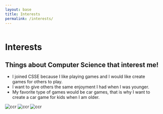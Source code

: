 ```yaml
---
layout: base 
title: Interests
permalink: /interests/
---
```


<style>
    /* Style looks pretty compact, trace grid-container and grid-item in the code */
    .grid-container {
        display: grid;
        grid-template-columns: repeat(auto-fill, minmax(150px, 1fr)); /* Dynamic columns */
        gap: 10px;
    }
    .grid-item {
        text-align: center;
    }
    .grid-item img {
        width: 100%;
        height: 100px; /* Fixed height for uniformity */
        object-fit: contain; /* Ensure the image fits within the fixed height */
    }
    .grid-item p {
        margin: 5px 0; /* Add some margin for spacing */
    }
</style>
  
<!-- This grid_container class is for the CSS styling, the id is for JavaScript connection -->
<div class="grid-container" id="grid_container">
    <!-- content will be added here by JavaScript -->
</div>

  <script>
    // 1. Make a connection to the HTML container defined in the HTML div
    var container = document.getElementById("grid_container"); // This container connects to the HTML div

    // 2. Define a JavaScript object for our http source and our data rows for the Living in the World grid
    var http_source = "https://upload.wikimedia.org/wikipedia/commons/";
    var living_in_the_world = [
        {"flag": "a/a9/Flag_of_the_United_States_%28DoS_ECA_Color_Standard%29.svg", "greeting": "Hey", "description": "California - forever"},
        {"flag": "4/41/Flag_of_India.svg", "greeting": "Namaste", "description": "India - Parent's birthplace"},
        {"flag": "1/19/Flag_of_San_Diego%2C_California.svg", "greeting": "Hi", "description": "San Diego - My birthplace"},
        {"flag": "e/ef/Flag_of_Hawaii.svg", "greeting": "Aloha", "description": "Hawaii - My favorite vacation place"},
    ]; 
    
    // 3a. Consider how to update style count for size of container
    // The grid-template-columns has been defined as dynamic with auto-fill and minmax

    // 3b. Build grid items inside of our container for each row of data
    for (const location of living_in_the_world) {
        // Create a "div" with "class grid-item" for each row
        var gridItem = document.createElement("div");
        gridItem.className = "grid-item";  // This class name connects the gridItem to the CSS style elements
        // Add "img" HTML tag for the flag
        var img = document.createElement("img");
        img.src = http_source + location.flag; // concatenate the source and flag
        img.alt = location.flag + " Flag"; // add alt text for accessibility

        // Add "p" HTML tag for the description
        var description = document.createElement("p");
        description.textContent = location.description; // extract the description

        // Add "p" HTML tag for the greeting
        var greeting = document.createElement("p");
        greeting.textContent = location.greeting;  // extract the greeting

        // Append img and p HTML tags to the grid item DIV
        gridItem.appendChild(img);
        gridItem.appendChild(description);
        gridItem.appendChild(greeting);

        // Append the grid item DIV to the container DIV
        container.appendChild(gridItem);
    }
</script>

# Interests

## Things about Computer Science that interest me!
- I joined CSSE because I like playing games and I would like create games for others to play.
- I want to give others the same enjoyment I had when I was younger.
- My favorite type of games would be car games, that is why I want to create a car game for kids when I am older.

![ccr]({{site.baseurl}}/images/interest/gta.jpeg)
![ccr]({{site.baseurl}}/images/interest/forza.jpeg)
![ccr]({{site.baseurl}}/images/interest/car.jpeg)
